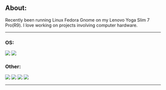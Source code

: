 ## About:

Recently been running Linux Fedora Gnome on my Lenovo Yoga Slim 7 Pro(R9). I love working on projects involving computer hardware.

---

### OS:
![](https://img.shields.io/badge/Fedora-294172?style=for-the-badge&logo=fedora&logoColor=white)
![](https://img.shields.io/badge/Windows-0078D6?style=for-the-badge&logo=windows&logoColor=white)

### Other:
![](https://img.shields.io/badge/lenovo%20laptop-E2231A?style=for-the-badge&logo=lenovo&logoColor=white)
![](https://img.shields.io/badge/Valorant-fa4454?style=for-the-badge&logo=valorant&logoColor=white)
![](https://img.shields.io/badge/PC%20Builder-000000?style=for-the-badge)
![](https://img.shields.io/badge/Duolingo-58CC02?style=for-the-badge&logo=Duolingo&logoColor=white)

---
